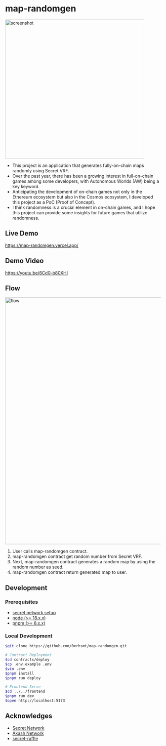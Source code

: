 # map-randomgen

<img width="450" alt="screenshot" src="https://github.com/0xrhsmt/map-randomgen/blob/main/docs/assets/screenshot.png">

* This project is an application that generates fully-on-chain maps randomly using Secret VRF.
* Over the past year, there has been a growing interest in full-on-chain games among some developers, with Autonomous Worlds (AW) being a key keyword.
* Anticipating the development of on-chain games not only in the Ethereum ecosystem but also in the Cosmos ecosystem, I developed this project as a PoC (Proof of Concept).
* I think randomness is a crucial element in on-chain games, and I hope this project can provide some insights for future games that utilize randomness.

## Live Demo

https://map-randomgen.vercel.app/

## Demo Video

https://youtu.be/6Cd0-b80XHI

## Flow

<img width="800" alt="flow" src="https://github.com/0xrhsmt/map-randomgen/blob/main/docs/assets/flow.png">

1. User calls map-randomgen contract.
2. map-randomgen contract get random number from Secret VRF.
3. Next, map-randomgen contract generates a random map by using the random number as seed.
4. map-randomgen contract return generated map to user.

## Development

### Prerequisites

* [secret network setup]([https://book.getfoundry.sh/](https://docs.scrt.network/secret-network-documentation/development/getting-started/setting-up-your-environment))
* [node (>= 18.x.x)](https://nodejs.org/en)
* [pnpm (>= 8.x.x)](https://pnpm.io/)

### Local Development

```bash
$git clone https://github.com/0xrhsmt/map-randomgen.git

# Contract Deployment
$cd contracts/deploy
$cp .env.example .env
$vim .env
$pnpm install
$pnpm run deploy

# Frontend Serve
$cd ../../frontend
$pnpm run dev
$open http://localhost:5173
```

## Acknowledges

* [Secret Network](https://scrt.network/)
* [Akash Network](https://akash.network/)
* [secret-raffle](https://github.com/writersblockchain/secret-raffle)
